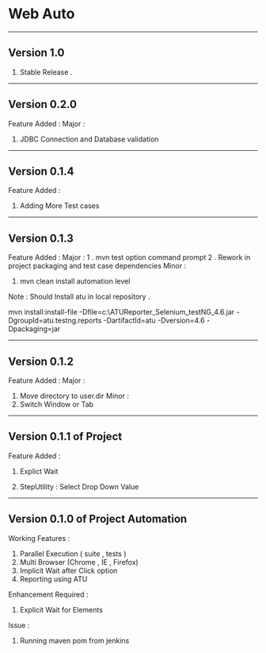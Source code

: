 Web Auto
==========
-------------------------------------------
Version 1.0
-------------------------------------------
1. Stable Release . 


-------------------------------------------
Version 0.2.0
-------------------------------------------
Feature Added : 
Major : 
1. JDBC Connection and Database validation


-------------------------------------------
Version 0.1.4
-------------------------------------------
Feature Added : 
1. Adding More Test cases

-------------------------------------------
Version 0.1.3
-------------------------------------------

Feature Added :
Major : 
1 . mvn test option command prompt 
2 . Rework in project packaging and test case dependencies
Minor : 
1. mvn clean install automation level

Note : Should Install atu in local repository . 

mvn install:install-file -Dfile=c:\ATUReporter_Selenium_testNG_4.6.jar -DgroupId=atu.testng.reports -DartifactId=atu -Dversion=4.6 -Dpackaging=jar

------------------------------------------
Version 0.1.2 
------------------------------------------

Feature Added : 
Major :
1. Move directory to user.dir
Minor : 
1. Switch Window or Tab  

------------------------------------------
Version 0.1.1 of Project 
------------------------------------------
Feature Added : 

1. Explict Wait   

2. StepUtility : Select Drop Down Value



------------------------------------------
Version 0.1.0 of Project Automation
------------------------------------------
Working Features : 

1. Parallel Execution ( suite , tests )
2. Multi Browser (Chrome , IE , Firefox)
3. Implicit Wait after Click option
4. Reporting using ATU

Enhancement Required : 

1. Explicit Wait for Elements 

Issue :

1. Running maven pom from jenkins